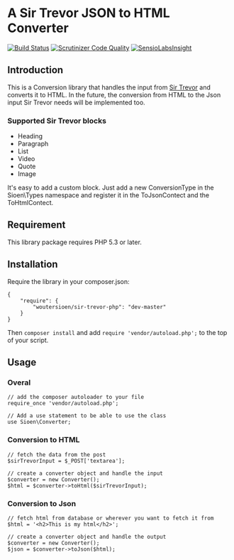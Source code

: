 A Sir Trevor JSON to HTML Converter
===================================

[![Build Status](https://travis-ci.org/WouterSioen/sir-trevor-php.svg?branch=master)](https://travis-ci.org/WouterSioen/sir-trevor-php) [![Scrutinizer Code Quality](https://scrutinizer-ci.com/g/WouterSioen/sir-trevor-php/badges/quality-score.png?b=master)](https://scrutinizer-ci.com/g/WouterSioen/sir-trevor-php/?branch=master) [![SensioLabsInsight](https://insight.sensiolabs.com/projects/f78658cc-06f2-45b0-8704-68aaa0984d38/mini.png)](https://insight.sensiolabs.com/projects/f78658cc-06f2-45b0-8704-68aaa0984d38)


Introduction
------------

This is a Conversion library that handles the input from [Sir Trevor](http://madebymany.github.io/sir-trevor-js/)
and converts it to HTML. In the future, the conversion from HTML to the 
Json input Sir Trevor needs will be implemented too.


### Supported Sir Trevor blocks

 - Heading
 - Paragraph
 - List
 - Video
 - Quote
 - Image

It's easy to add a custom block. Just add a new ConversionType in the Sioen\Types namespace and register it in the ToJsonContect and the ToHtmlContect.


Requirement
-----------

This library package requires PHP 5.3 or later.


Installation
------------

Require the library in your composer.json:

    {
        "require": {
            "woutersioen/sir-trevor-php": "dev-master"
        }
    }

Then `composer install` and add `require 'vendor/autoload.php';` to the top of your script.


Usage
-----

### Overal

    // add the composer autoloader to your file
    require_once 'vendor/autoload.php';

    // Add a use statement to be able to use the class
    use Sioen\Converter;

### Conversion to HTML

    // fetch the data from the post
    $sirTrevorInput = $_POST['textarea'];

    // create a converter object and handle the input
    $converter = new Converter();
    $html = $converter->toHtml($sirTrevorInput);

### Conversion to Json

    // fetch html from database or wherever you want to fetch it from
    $html = '<h2>This is my html</h2>';

    // create a converter object and handle the output
    $converter = new Converter();
    $json = $converter->toJson($html);
